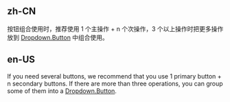 ## zh-CN

按钮组合使用时，推荐使用 1 个主操作 + n 个次操作，3 个以上操作时把更多操作放到 [Dropdown.Button](/components/dropdown-cn/#dropdown-demo-dropdown-button) 中组合使用。

## en-US

If you need several buttons, we recommend that you use 1 primary button + n secondary buttons. If there are more than three operations, you can group some of them into a [Dropdown.Button](/components/dropdown/#dropdown-demo-dropdown-button).
